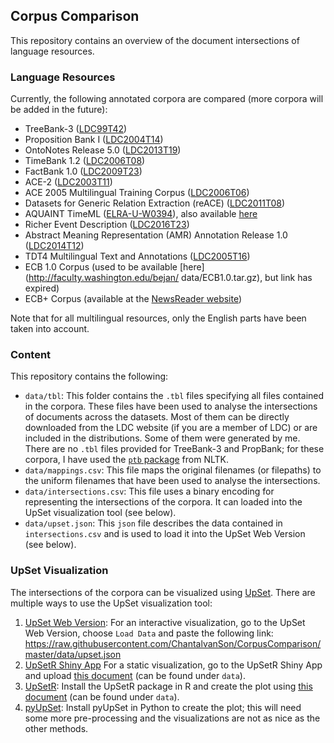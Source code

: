 ## Corpus Comparison

This repository contains an overview of the document intersections of language resources.

### Language Resources

Currently, the following annotated corpora are compared (more corpora will be added in the future):

- TreeBank-3 ([LDC99T42](https://catalog.ldc.upenn.edu/LDC99T42))
- Proposition Bank I ([LDC2004T14](https://catalog.ldc.upenn.edu/LDC2004T14))
- OntoNotes Release 5.0 ([LDC2013T19](https://catalog.ldc.upenn.edu/LDC2013T19))
- TimeBank 1.2 ([LDC2006T08](https://catalog.ldc.upenn.edu/LDC2006T08))
- FactBank 1.0 ([LDC2009T23](https://catalog.ldc.upenn.edu/LDC2009T23))
- ACE-2 ([LDC2003T11](https://catalog.ldc.upenn.edu/LDC2003T11))
- ACE 2005 Multilingual Training Corpus ([LDC2006T06](https://catalog.ldc.upenn.edu/LDC2006T06))
- Datasets for Generic Relation Extraction (reACE) ([LDC2011T08](https://catalog.ldc.upenn.edu/LDC2011T08))
- AQUAINT TimeML ([ELRA-U-W0394](http://universal.elra.info/product_info.php?cPath=42_43&products_id=2333)), also available [here](https://github.com/cnorthwood/ternip/tree/master/sample_data/aquaint_timeml_1.0)
- Richer Event Description ([LDC2016T23](https://catalog.ldc.upenn.edu/LDC2016T23))
- Abstract Meaning Representation (AMR) Annotation Release 1.0 ([LDC2014T12](https://catalog.ldc.upenn.edu/LDC2014T12))
- TDT4 Multilingual Text and Annotations ([LDC2005T16](https://catalog.ldc.upenn.edu/LDC2005T16))
- ECB 1.0 Corpus (used to be available [here](http://faculty.washington.edu/bejan/
data/ECB1.0.tar.gz), but link has expired)
- ECB+ Corpus (available at the [NewsReader website](http://www.newsreader-project.eu/results/data/the-ecb-corpus/))

Note that for all multilingual resources, only the English parts have been taken into account.

### Content

This repository contains the following:

- `data/tbl`: This folder contains the `.tbl` files specifying all files contained in the corpora. These files have been used to analyse the intersections of documents across the datasets. Most of them can be directly downloaded from the LDC website (if you are a member of LDC) or are included in the distributions. Some of them were generated by me. There are no `.tbl` files provided for TreeBank-3 and PropBank; for these corpora, I have used the [`ptb` package](http://www.nltk.org/howto/corpus.html) from NLTK.
- `data/mappings.csv`: This file maps the original filenames (or filepaths) to the uniform filenames that have been used to analyse the intersections.
- `data/intersections.csv`: This file uses a binary encoding for representing the intersections of the corpora. It can loaded into the UpSet visualization tool (see below).
- `data/upset.json`: This `json` file describes the data contained in `intersections.csv` and is used to load it into the UpSet Web Version (see below).

### UpSet Visualization

The intersections of the corpora can be visualized using [UpSet](http://caleydo.org/tools/upset/). There are multiple ways to use the UpSet visualization tool:

1. [UpSet Web Version](http://vcg.github.io/upset):  For an interactive visualization, go to the UpSet Web Version, choose `Load Data` and paste the following link: https://raw.githubusercontent.com/ChantalvanSon/CorpusComparison/master/data/upset.json
2. [UpSetR Shiny App](https://gehlenborglab.shinyapps.io/upsetr/) For a static visualization, go to the UpSetR Shiny App and upload [this document](https://raw.githubusercontent.com/ChantalvanSon/CorpusComparison/master/data/intersections.csv) (can be found under `data`).
3. [UpSetR](https://github.com/hms-dbmi/UpSetR): Install the UpSetR package in R and create the plot using [this document](https://raw.githubusercontent.com/ChantalvanSon/CorpusComparison/master/data/intersections.csv) (can be found under `data`).
4. [pyUpSet](https://github.com/ImSoErgodic/py-upset): Install pyUpSet in Python to create the plot; this will need some more pre-processing and the visualizations are not as nice as the other methods.

